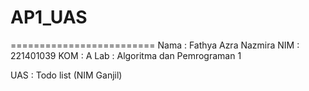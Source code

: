 # AP1_UAS
=========================
Nama : Fathya Azra Nazmira
NIM : 221401039
KOM : A
Lab : Algoritma dan Pemrograman 1


UAS : Todo list (NIM Ganjil)

